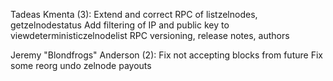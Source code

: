 Tadeas Kmenta (3):
      Extend and correct RPC of listzelnodes, getzelnodestatus
      Add filtering of IP and public key to viewdeterministiczelnodelist RPC
      versioning, release notes, authors

Jeremy "Blondfrogs" Anderson (2):
      Fix not accepting blocks from future
      Fix some reorg undo zelnode payouts
